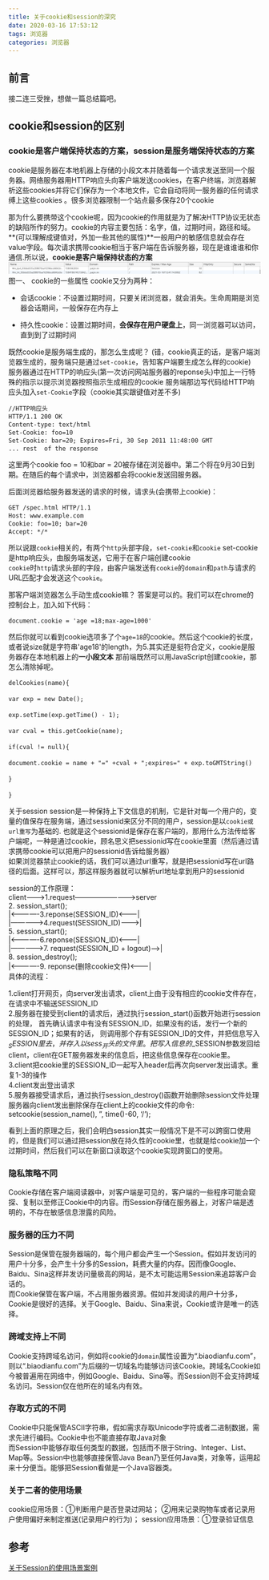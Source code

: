 ```yaml
---
title: 关于cookie和session的深究
date: 2020-03-16 17:53:12
tags: 浏览器
categories: 浏览器
---
```

## 前言
接二连三受挫，想做一篇总结篇吧。  
## cookie和session的区别

### cookie是客户端保持状态的方案，session是服务端保持状态的方案
cookie是服务器在本地机器上存储的小段文本并随着每一个请求发送至同一个服务器。网络服务器用HTTP响应头向客户端发送cookies，在客户终端，浏览器解析这些cookies并将它们保存为一个本地文件，它会自动将同一服务器的任何请求缚上这些cookies 。很多浏览器限制一个站点最多保存20个cookie   



那为什么要携带这个cookie呢，因为cookie的作用就是为了解决HTTP协议无状态的缺陷所作的努力。cookie的内容主要包括：名字，值，过期时间，路径和域。**(可以理解成键值对，外加一些其他的属性)**一般用户的敏感信息就会存在value字段。每次请求携带cookie相当于客户端在告诉服务器，现在是谁谁谁和你通信.所以说，**cookie是客户端保持状态的方案**
![cookie.png](关于cookie和session的深究/cookie.png)
图一、   cookie的一些属性
cookie又分为两种：
* 会话cookie：不设置过期时间，只要关闭浏览器，就会消失。生命周期是浏览器会话期间，一般保存在内存上

* 持久性cookie：设置过期时间，**会保存在用户硬盘上**，同一浏览器可以访问，直到到了过期时间

既然cookie是服务端生成的，那怎么生成呢？ (错，cookie真正的话，是客户端浏览器生成的，服务端只是通过`set-cookie`，告知客户端要生成怎么样的cookie)   
服务器通过在HTTP的响应头(第一次访问网站服务器的reponse头)中加上一行特殊的指示以提示浏览器按照指示生成相应的cookie
服务端那边写代码给HTTP响应头加入`set-Cookie`字段（cookie其实跟键值对差不多)
```
//HTTP响应头
HTTP/1.1 200 OK
Content-type: text/html
Set-Cookie: foo=10
Set-Cookie: bar=20; Expires=Fri, 30 Sep 2011 11:48:00 GMT
... rest  of the response
```
这里两个cookie foo = 10和bar = 20被存储在浏览器中。第二个将在9月30日到期。在随后的每个请求中，浏览器都会将cookie发送回服务器。

后面浏览器给服务器发送的请求的时候，请求头(会携带上cookie)：
```
GET /spec.html HTTP/1.1
Host: www.example.com
Cookie: foo=10; bar=20
Accept: */*
```
所以说跟`cookie`相关的，有两个`http`头部字段，`set-cookie`和`cookie`
set-cookie是http响应头，由服务端发送，它用于在客户端创建cookie  
`cookie`时`http`请求头部的字段，由客户端发送有`cookie`的`domain`和`path`与请求的URL匹配才会发送这个`cookie`。

那客户端浏览器怎么手动生成cookie嘛？
答案是可以的。我们可以在chrome的控制台上，加入如下代码：
```
document.cookie = 'age =18;max-age=1000'
```
然后你就可以看到cookie选项多了个`age=18`的cookie。然后这个cookie的长度，或者说size就是字符串'age18'的length，为5.其实还是挺符合定义，cookie是服务器存在本地机器上的**一小段文本**
那前端既然可以用JavaScript创建cookie，那怎么清除掉呢。
```
delCookies(name){

var exp = new Date();

exp.setTime(exp.getTime() - 1);

var cval = this.getCookie(name);

if(cval != null){

document.cookie = name + "=" +cval + ";expires=" + exp.toGMTString()

}

}

```

关于session
session是一种保持上下文信息的机制，它是针对每一个用户的，变量的值保存在服务端，通过sessionid来区分不同的用户，session是以`cookie或url重写`为基础的.
也就是这个sessionid是保存在客户端的，那用什么方法传给客户端呢，一种是通过cookie，顾名思义把sessionid写在cookie里面（然后通过请求携带cookie可以把用户的sessionid告诉给服务器）  
如果浏览器禁止cookie的话，我们可以通过url重写，就是把sessionid写在url路径的后面。这样可以，那这样服务器就可以解析url地址拿到用户的sessionid


session的工作原理：  
client———>1.request————————->server  
          2. session_start();    
   |<————-3.reponse(SESSION_ID)<——–|  
   |————->4.request(SESSION_ID)———>|  
                       5. session_start();  
   |<————-6.reponse(SESSION_ID)<———|  
   |————->7. request(SESSION_ID + logout)–>|  
                      8. session_destroy();  
   |<————-9. reponse(删除cookie文件)<——-|  
具体的流程：  

1.client打开网页，向server发出请求，client上由于没有相应的cookie文件存在，在请求中不输送SESSION_ID  
2.服务器在接受到client的请求后，通过执行session_start()函数开始进行session的处理， 首先确认请求中有没有SESSION_ID，如果没有的话，发行一个新的SESSION_ID；如果有的话， 则调用那个存有SESSION_ID的文件，并把信息写入$_SESSION里去，并存入以sess_开头的文件里。
把写入信息的$_SESSION参数发回给client，client在GET服务器发来的信息后，把这些信息保存在cookie里。  
3.client把cookie里的SESSION_ID一起写入header后再次向server发出请求。重复1-3的操作  
4.client发出登出请求  
5.服务器接受请求后，通过执行session_destroy()函数开始删除session文件处理
服务器向client发出删除保存在client上的cookie文件的命令:   setcookie(session_name(), ”, time()-60, ‘/’);  


看到上面的原理之后，我们会明白session其实一般情况下是不可以跨窗口使用的，但是我们可以通过把session放在持久性的cookie里，也就是给cookie加一个过期时间，然后我们可以在新窗口读取这个cookie实现跨窗口的使用。


### 隐私策略不同
Cookie存储在客户端阅读器中，对客户端是可见的，客户端的一些程序可能会窥探、复制以至修正Cookie中的内容。而Session存储在服务器上，对客户端是透明的，不存在敏感信息泄露的风险。

### 服务器的压力不同
Session是保管在服务器端的，每个用户都会产生一个Session。假如并发访问的用户十分多，会产生十分多的Session，耗费大量的内存。因而像Google、Baidu、Sina这样并发访问量极高的网站，是不太可能运用Session来追踪客户会话的。  
而Cookie保管在客户端，不占用服务器资源。假如并发阅读的用户十分多，Cookie是很好的选择。关于Google、Baidu、Sina来说，Cookie或许是唯一的选择。

### 跨域支持上不同
Cookie支持跨域名访问，例如将cookie的`domain`属性设置为“.biaodianfu.com”，则以“.biaodianfu.com”为后缀的一切域名均能够访问该Cookie。跨域名Cookie如今被普遍用在网络中，例如Google、Baidu、Sina等。而Session则不会支持跨域名访问。Session仅在他所在的域名内有效。
### 存取方式的不同
Cookie中只能保管ASCII字符串，假如需求存取Unicode字符或者二进制数据，需求先进行编码。Cookie中也不能直接存取Java对象  
而Session中能够存取任何类型的数据，包括而不限于String、Integer、List、Map等。Session中也能够直接保管Java Bean乃至任何Java类，对象等，运用起来十分便当。能够把Session看做是一个Java容器类。


### 关于二者的使用场景
   cookie应用场景：①判断用户是否登录过网站； ②用来记录购物车或者记录用户使用偏好来制定推送(记录用户的行为)；
    session应用场景：①登录验证信息



## 参考
[关于Session的使用场景案例](https://blog.csdn.net/zhuwei1035838807/article/details/79752683?depth_1-utm_source=distribute.pc_relevant.none-task&utm_source=distribute.pc_relevant.none-task)  
